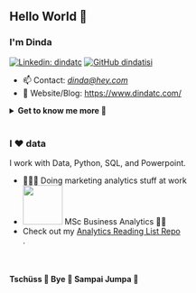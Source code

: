 ## Hello World 👋
<h3> I'm Dinda </a>  </h3> 

[![Linkedin: dindatc](https://img.shields.io/badge/-dindatc-blue?style=flat-square&logo=Linkedin&logoColor=white&link=https://www.linkedin.com/in/dindatc/)](https://www.linkedin.com/in/dindatc/)
[![GitHub dindatisi](https://img.shields.io/github/followers/dindatisi?label=follow&style=social)](https://github.com/dindatisi)
- 📫 Contact: *dinda@hey.com* 
- 📝 Website/Blog: https://www.dindatc.com/
<details>
 <summary> <b>Get to know me more 👩 </b> </summary>

```text 
I am a full stack data science/analytics professional. 
I specialize in product & marketing analytics topics and have spent the majority of my career using data to support decision makers in those areas.

I studied Business Analytics at UCL and currently work at Cleo AI as part of the Growth Team. 
Previously at trivago HQ in Germany, SouthEast Asia's Decacorn (GO-JEK) and an AI startup in London.

At work I make slides to deliver insights, crunch data, or code & develop models. 
But in my leisure time, I drown myself into wide array of hobbies. 
I play several musical instruments, mainly piano (I love Chopin and Bach!) and guitar, 
as well as read books (mostly classics literature or my list on Goodreads). 
During my undergraduate years, I also won table tennis silver medal in campus sport olympiad and several national level Case Competitions.

```
<p>I spent quite a lot of time figuring out how <a href="https://www.gatsbyjs.com/plugins/@lekoarts/gatsby-theme-minimal-blog/">gatsby</a> works to build <a href="https://www.dindatc.com/">my personal blog </a> so please come visit 😂

Music instruments I play: &nbsp;🎹 &nbsp;&nbsp;🎸 &nbsp;&nbsp;<img src="https://image.flaticon.com/icons/png/512/1027/1027409.png" width="30">

I also <strike>used to</strike> read a lot. Check out my books on <a href="https://www.goodreads.com/user/show/5598263-dinda-tisi">Goodreads.</a>

Feel free to reach me out if you want to discuss about data analytics, or other stuff like relocating from +62🇮🇩 to +49🇩🇪 (I wrote <a href="https://www.dindatc.com/mendapatkan-visa-kerja-jerman-blue-card">an article about this</a>) .

</details>

<br>
<h3> I ❤️ data</h3>
<p>I work with Data, Python, SQL, and Powerpoint.</p>
<ul>
  <li>👩🏻‍💻 Doing marketing analytics stuff at work </li>
  <li><img src="https://upload.wikimedia.org/wikipedia/sco/thumb/d/d1/University_College_London_logo.svg/1200px-University_College_London_logo.svg.png" width="70">  MSc Business Analytics 👩‍🎓</li>
 <li>Check out my <a href="https://github.com/dindatisi/analytics_reading_list">Analytics Reading List Repo</a> </li>.
</ul>

</br>

#### Tschüss 👋 Bye 👋  Sampai Jumpa 👋 





